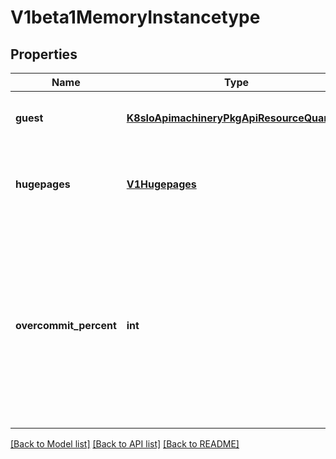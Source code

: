 # V1beta1MemoryInstancetype

## Properties
Name | Type | Description | Notes
------------ | ------------- | ------------- | -------------
**guest** | [**K8sIoApimachineryPkgApiResourceQuantity**](K8sIoApimachineryPkgApiResourceQuantity.md) | Required amount of memory which is visible inside the guest OS. | 
**hugepages** | [**V1Hugepages**](V1Hugepages.md) | Optionally enables the use of hugepages for the VirtualMachineInstance instead of regular memory. | [optional] 
**overcommit_percent** | **int** | OvercommitPercent is the percentage of the guest memory which will be overcommitted. This means that the VMIs parent pod (virt-launcher) will request less physical memory by a factor specified by the OvercommitPercent. Overcommits can lead to memory exhaustion, which in turn can lead to crashes. Use carefully. Defaults to 0 | [optional] 

[[Back to Model list]](../README.md#documentation-for-models) [[Back to API list]](../README.md#documentation-for-api-endpoints) [[Back to README]](../README.md)


